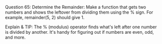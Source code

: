 Question 65: Determine the Remainder: Make a function that gets two numbers and shows the leftover from dividing them using the % sign. For example, remainder(5, 2) should give 1.

Explain & TIP: The % (modulus) operator finds what's left after one number is divided by another. It's handy for figuring out if numbers are even, odd, and more.
